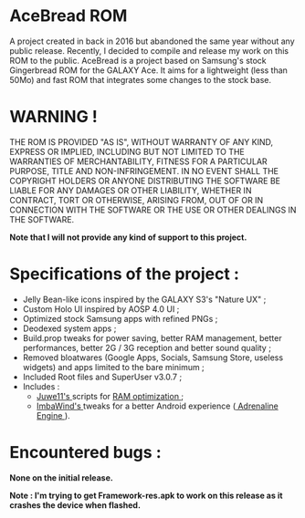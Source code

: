 # AceBread ROM
A project created in back in 2016 but abandoned the same year without any public release. Recently, I decided to compile and release my work on this ROM to the public.
AceBread is a project based on Samsung's stock Gingerbread ROM for the GALAXY Ace. It aims for a lightweight (less than 50Mo) and fast ROM that integrates some changes to the stock base.

# WARNING !
THE ROM IS PROVIDED "AS IS", WITHOUT WARRANTY OF ANY KIND, EXPRESS 
OR IMPLIED, INCLUDING BUT NOT LIMITED TO THE WARRANTIES OF 
MERCHANTABILITY, FITNESS FOR A PARTICULAR PURPOSE, TITLE AND 
NON-INFRINGEMENT. IN NO EVENT SHALL THE COPYRIGHT HOLDERS OR ANYONE 
DISTRIBUTING THE SOFTWARE BE LIABLE FOR ANY DAMAGES OR OTHER LIABILITY, 
WHETHER IN CONTRACT, TORT OR OTHERWISE, ARISING FROM, OUT OF OR IN 
CONNECTION WITH THE SOFTWARE OR THE USE OR OTHER DEALINGS IN THE 
SOFTWARE.

**Note that I will not provide any kind of support to this project.**

# Specifications of the project :
- Jelly Bean-like icons inspired by the GALAXY S3's "Nature UX" ;
- Custom Holo UI inspired by AOSP 4.0 UI ;
- Optimized stock Samsung apps with refined PNGs ;
- Deodexed system apps ;
- Build.prop tweaks for power saving, better RAM management, better performances, better 2G / 3G reception and better sound quality ;
- Removed bloatwares (Google Apps, Socials, Samsung Store, useless widgets) and apps limited to the bare minimum ;
- Included Root files and SuperUser v3.0.7 ;
- Includes :
  - <a href="https://forum.xda-developers.com/m/adamjuva.3427970/"> Juwe11's </a> scripts for <a href="https://forum.xda-developers.com/t/script-the-best-ram-optimization.1111145/"> RAM optimization </a> ;
  - <a href="https://forum.xda-developers.com/m/imbawind.4170211/"> ImbaWind's </a> tweaks for a better Android experience (<a href="https://forum.xda-developers.com/t/cwm-scripts-tweaks-adrenaline-tm-engine-stock-cm-4-5-22-10-2013.1579710/"> Adrenaline Engine </a>).

# Encountered bugs :
**None on the initial release.**

**Note : I'm trying to get Framework-res.apk to work on this release as it crashes the device when flashed.**
